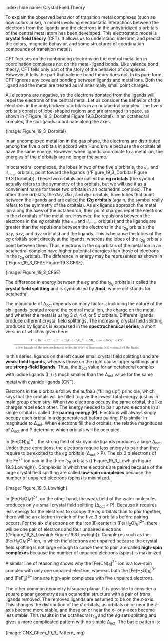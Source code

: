 index: hide
name: Crystal Field Theory

To explain the observed behavior of transition metal complexes (such as how colors arise), a model involving electrostatic interactions between the electrons from the ligands and the electrons in the unhybridized  *d* orbitals of the central metal atom has been developed. This electrostatic model is  **crystal field theory** (CFT). It allows us to understand, interpret, and predict the colors, magnetic behavior, and some structures of coordination compounds of transition metals.

CFT focuses on the nonbonding electrons on the central metal ion in coordination complexes not on the metal-ligand bonds. Like valence bond theory, CFT tells only part of the story of the behavior of complexes. However, it tells the part that valence bond theory does not. In its pure form, CFT ignores any covalent bonding between ligands and metal ions. Both the ligand and the metal are treated as infinitesimally small point charges.

All electrons are negative, so the electrons donated from the ligands will repel the electrons of the central metal. Let us consider the behavior of the electrons in the unhybridized  *d* orbitals in an octahedral complex. The five  *d* orbitals consist of lobe-shaped regions and are arranged in space, as shown in {'Figure_19_3_Dorbital Figure 19.3.Dorbital}. In an octahedral complex, the six ligands coordinate along the axes.


{image:'Figure_19_3_Dorbital}
        

In an uncomplexed metal ion in the gas phase, the electrons are distributed among the five  *d* orbitals in accord with Hund's rule because the orbitals all have the same energy. However, when ligands coordinate to a metal ion, the energies of the  *d* orbitals are no longer the same.

In octahedral complexes, the lobes in two of the five  *d* orbitals, the <math xmlns:q="http://cnx.rice.edu/qml/1.0" xmlns:m="http://www.w3.org/1998/Math/MathML" xmlns:bib="http://bibtexml.sf.net/" xmlns:md="http://cnx.rice.edu/mdml" xmlns="http://cnx.rice.edu/cnxml"><mrow><msub><mi>d</mi><mrow><msup><mi>z</mi><mn>2</mn></msup></mrow></msub></mrow></math> and <math xmlns:q="http://cnx.rice.edu/qml/1.0" xmlns:m="http://www.w3.org/1998/Math/MathML" xmlns:bib="http://bibtexml.sf.net/" xmlns:md="http://cnx.rice.edu/mdml" xmlns="http://cnx.rice.edu/cnxml"><mrow><msub><mi>d</mi><mrow><msup><mi>x</mi><mn>2</mn></msup><mtext>−</mtext><msup><mi>y</mi><mn>2</mn></msup></mrow></msub></mrow></math> orbitals, point toward the ligands ({'Figure_19_3_Dorbital Figure 19.3.Dorbital}). These two orbitals are called the  **eg orbitals** (the symbol actually refers to the symmetry of the orbitals, but we will use it as a convenient name for these two orbitals in an octahedral complex). The other three orbitals, the  *dxy*,  *dxz*, and  *dyz* orbitals, have lobes that point between the ligands and are called the  **t2g orbitals** (again, the symbol really refers to the symmetry of the orbitals). As six ligands approach the metal ion along the axes of the octahedron, their point charges repel the electrons in the  *d* orbitals of the metal ion. However, the repulsions between the electrons in the  *eg* orbitals (the <math xmlns:q="http://cnx.rice.edu/qml/1.0" xmlns:m="http://www.w3.org/1998/Math/MathML" xmlns:bib="http://bibtexml.sf.net/" xmlns:md="http://cnx.rice.edu/mdml" xmlns="http://cnx.rice.edu/cnxml"><mrow><msub><mi>d</mi><mrow><msup><mi>z</mi><mn>2</mn></msup></mrow></msub></mrow></math> and <math xmlns:q="http://cnx.rice.edu/qml/1.0" xmlns:m="http://www.w3.org/1998/Math/MathML" xmlns:bib="http://bibtexml.sf.net/" xmlns:md="http://cnx.rice.edu/mdml" xmlns="http://cnx.rice.edu/cnxml"><mrow><msub><mi>d</mi><mrow><msup><mi>x</mi><mn>2</mn></msup><mtext>−</mtext><msup><mi>y</mi><mn>2</mn></msup></mrow></msub></mrow></math> orbitals) and the ligands are greater than the repulsions between the electrons in the  *t*<sub>2g</sub> orbitals (the  *dzy*,  *dxz*, and  *dyz* orbitals) and the ligands. This is because the lobes of the  *eg* orbitals point directly at the ligands, whereas the lobes of the  *t*<sub>2g</sub> orbitals point between them. Thus, electrons in the  *eg* orbitals of the metal ion in an octahedral complex have higher potential energies than those of electrons in the  *t*<sub>2g</sub> orbitals. The difference in energy may be represented as shown in {'Figure_19_3_CFSE Figure 19.3.CFSE}.


{image:'Figure_19_3_CFSE}
        

The difference in energy between the  *eg* and the  *t*<sub>2g</sub> orbitals is called the  **crystal field splitting** and is symbolized by  **Δoct**, where oct stands for octahedral.

The magnitude of Δ<sub>oct</sub> depends on many factors, including the nature of the six ligands located around the central metal ion, the charge on the metal, and whether the metal is using 3 *d*, 4 *d*, or 5 *d* orbitals. Different ligands produce different crystal field splittings. The increasing crystal field splitting produced by ligands is expressed in the  **spectrochemical series**, a short version of which is given here:

<math xmlns:q="http://cnx.rice.edu/qml/1.0" xmlns:m="http://www.w3.org/1998/Math/MathML" xmlns:bib="http://bibtexml.sf.net/" xmlns:md="http://cnx.rice.edu/mdml" xmlns="http://cnx.rice.edu/cnxml"><mrow><munderover><mo>→</mo><mrow><mspace width="3em"/><mtext>a few ligands of the spectrochemical series, in order of increasing field strength of the ligand</mtext><mspace width="3em"/></mrow><mrow><mspace width="3em"/><msup><mtext>I</mtext><mo>−</mo></msup><mo>&lt;</mo><msup><mrow><mtext>Br</mtext></mrow><mo>−</mo></msup><mo>&lt;</mo><msup><mrow><mtext>Cl</mtext></mrow><mo>−</mo></msup><mo>&lt;</mo><msup><mtext>F</mtext><mo>−</mo></msup><mo>&lt;</mo><msub><mtext>H</mtext><mn>2</mn></msub><mtext>O</mtext><mo>&lt;</mo><msub><mtext>C</mtext><mn>2</mn></msub><msub><mtext>O</mtext><mn>4</mn></msub><msup><mrow/><mrow><mn>2−</mn></mrow></msup><mo>&lt;</mo><msub><mrow><mtext>NH</mtext></mrow><mn>3</mn></msub><mo>&lt;</mo><mi>e</mi><mi>n</mi><mo>&lt;</mo><msub><mrow><mtext>NO</mtext></mrow><mn>2</mn></msub><msup><mrow/><mo>−</mo></msup><mo>&lt;</mo><msup><mrow><mtext>CN</mtext></mrow><mo>−</mo></msup><mspace width="3em"/></mrow></munderover></mrow></math>

In this series, ligands on the left cause small crystal field splittings and are  **weak-field ligands**, whereas those on the right cause larger splittings and are  **strong-field ligands**. Thus, the Δ<sub>oct</sub> value for an octahedral complex with iodide ligands (I<sup>−</sup>) is much smaller than the Δ<sub>oct</sub> value for the same metal with cyanide ligands (CN<sup>−</sup>).

Electrons in the  *d* orbitals follow the aufbau (“filling up”) principle, which says that the orbitals will be filled to give the lowest total energy, just as in main group chemistry. When two electrons occupy the same orbital, the like charges repel each other. The energy needed to pair up two electrons in a single orbital is called the  **pairing energy (P)**. Electrons will always singly occupy each orbital in a degenerate set before pairing. P is similar in magnitude to Δ<sub>oct</sub>. When electrons fill the  *d* orbitals, the relative magnitudes of Δ<sub>oct</sub> and P determine which orbitals will be occupied.

In [Fe(CN)<sub>6</sub>]<sup>4−</sup>, the strong field of six cyanide ligands produces a large Δ<sub>oct</sub>. Under these conditions, the electrons require less energy to pair than they require to be excited to the  *eg* orbitals (Δ<sub>oct</sub> > P). The six 3 *d* electrons of the Fe<sup>2+</sup> ion pair in the three  *t*<sub>2g</sub> orbitals ({'Figure_19_3_Lowhigh Figure 19.3.Lowhigh}). Complexes in which the electrons are paired because of the large crystal field splitting are called  **low-spin complexes** because the number of unpaired electrons (spins) is minimized.


{image:'Figure_19_3_Lowhigh}
        

In [Fe(H<sub>2</sub>O)<sub>6</sub>]<sup>2+</sup>, on the other hand, the weak field of the water molecules produces only a small crystal field splitting (Δ<sub>oct</sub> < P). Because it requires less energy for the electrons to occupy the  *eg* orbitals than to pair together, there will be an electron in each of the five 3 *d* orbitals before pairing occurs. For the six  *d* electrons on the iron(II) center in [Fe(H<sub>2</sub>O)<sub>6</sub>]<sup>2+</sup>, there will be one pair of electrons and four unpaired electrons ({'Figure_19_3_Lowhigh Figure 19.3.Lowhigh}). Complexes such as the [Fe(H<sub>2</sub>O)<sub>6</sub>]<sup>2+</sup> ion, in which the electrons are unpaired because the crystal field splitting is not large enough to cause them to pair, are called  **high-spin complexes** because the number of unpaired electrons (spins) is maximized.

A similar line of reasoning shows why the [Fe(CN)<sub>6</sub>]<sup>3−</sup> ion is a low-spin complex with only one unpaired electron, whereas both the [Fe(H<sub>2</sub>O)<sub>6</sub>]<sup>3+</sup> and [FeF<sub>6</sub>]<sup>3−</sup> ions are high-spin complexes with five unpaired electrons.

The other common geometry is square planar. It is possible to consider a square planar geometry as an octahedral structure with a pair of  *trans* ligands removed. The removed ligands are assumed to be on the  *z*-axis. This changes the distribution of the  *d* orbitals, as orbitals on or near the  *z*-axis become more stable, and those on or near the  *x-* or  *y*-axes become less stable. This results in the octahedral  *t*<sub>2g</sub> and the  *eg* sets splitting and gives a more complicated pattern with no simple Δ<sub>oct</sub>. The basic pattern is:


{image:'CNX_Chem_19_3_Pattern_img}
        
